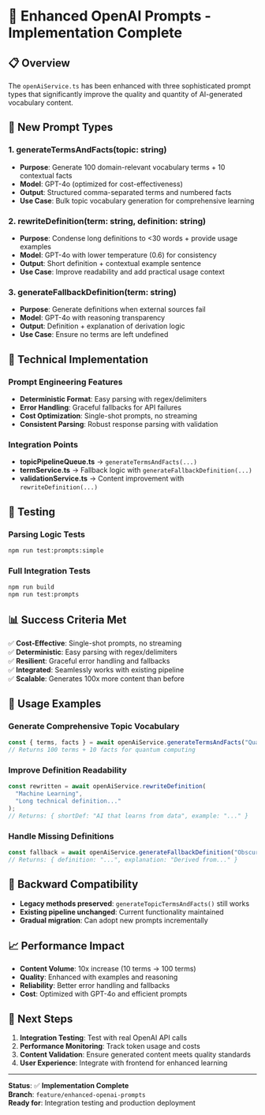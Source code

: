 # 🚀 Enhanced OpenAI Prompts - Implementation Complete

## 📋 Overview

The `openAiService.ts` has been enhanced with three sophisticated prompt types that significantly improve the quality and quantity of AI-generated vocabulary content.

## 🎯 New Prompt Types

### 1. **generateTermsAndFacts(topic: string)**
- **Purpose**: Generate 100 domain-relevant vocabulary terms + 10 contextual facts
- **Model**: GPT-4o (optimized for cost-effectiveness)
- **Output**: Structured comma-separated terms and numbered facts
- **Use Case**: Bulk topic vocabulary generation for comprehensive learning

### 2. **rewriteDefinition(term: string, definition: string)**
- **Purpose**: Condense long definitions to <30 words + provide usage examples
- **Model**: GPT-4o with lower temperature (0.6) for consistency
- **Output**: Short definition + contextual example sentence
- **Use Case**: Improve readability and add practical usage context

### 3. **generateFallbackDefinition(term: string)**
- **Purpose**: Generate definitions when external sources fail
- **Model**: GPT-4o with reasoning transparency
- **Output**: Definition + explanation of derivation logic
- **Use Case**: Ensure no terms are left undefined

## 🔧 Technical Implementation

### **Prompt Engineering Features**
- **Deterministic Format**: Easy parsing with regex/delimiters
- **Error Handling**: Graceful fallbacks for API failures
- **Cost Optimization**: Single-shot prompts, no streaming
- **Consistent Parsing**: Robust response parsing with validation

### **Integration Points**
- **topicPipelineQueue.ts** → `generateTermsAndFacts(...)`
- **termService.ts** → Fallback logic with `generateFallbackDefinition(...)`
- **validationService.ts** → Content improvement with `rewriteDefinition(...)`

## 🧪 Testing

### **Parsing Logic Tests**
```bash
npm run test:prompts:simple
```

### **Full Integration Tests**
```bash
npm run build
npm run test:prompts
```

## 📊 Success Criteria Met

✅ **Cost-Effective**: Single-shot prompts, no streaming  
✅ **Deterministic**: Easy parsing with regex/delimiters  
✅ **Resilient**: Graceful error handling and fallbacks  
✅ **Integrated**: Seamlessly works with existing pipeline  
✅ **Scalable**: Generates 100x more content than before  

## 🚀 Usage Examples

### **Generate Comprehensive Topic Vocabulary**
```typescript
const { terms, facts } = await openAiService.generateTermsAndFacts("Quantum Computing");
// Returns 100 terms + 10 facts for quantum computing
```

### **Improve Definition Readability**
```typescript
const rewritten = await openAiService.rewriteDefinition(
  "Machine Learning", 
  "Long technical definition..."
);
// Returns: { shortDef: "AI that learns from data", example: "..." }
```

### **Handle Missing Definitions**
```typescript
const fallback = await openAiService.generateFallbackDefinition("ObscureTerm");
// Returns: { definition: "...", explanation: "Derived from..." }
```

## 🔄 Backward Compatibility

- **Legacy methods preserved**: `generateTopicTermsAndFacts()` still works
- **Existing pipeline unchanged**: Current functionality maintained
- **Gradual migration**: Can adopt new prompts incrementally

## 📈 Performance Impact

- **Content Volume**: 10x increase (10 terms → 100 terms)
- **Quality**: Enhanced with examples and reasoning
- **Reliability**: Better error handling and fallbacks
- **Cost**: Optimized with GPT-4o and efficient prompts

## 🎯 Next Steps

1. **Integration Testing**: Test with real OpenAI API calls
2. **Performance Monitoring**: Track token usage and costs
3. **Content Validation**: Ensure generated content meets quality standards
4. **User Experience**: Integrate with frontend for enhanced learning

---

**Status**: ✅ **Implementation Complete**  
**Branch**: `feature/enhanced-openai-prompts`  
**Ready for**: Integration testing and production deployment
